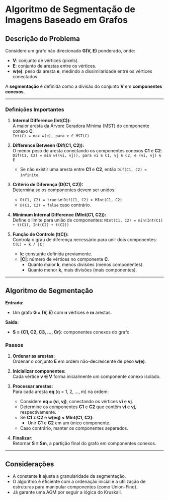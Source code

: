 
# Algoritmo de Segmentação de Imagens Baseado em Grafos

## Descrição do Problema

Considere um grafo não direcionado **G(V, E)** ponderado, onde:
- **V**: conjunto de vértices (pixels).
- **E**: conjunto de arestas entre os vértices.
- **w(e)**: peso da aresta **e**, medindo a dissimilaridade entre os vértices conectados.

A **segmentação** é definida como a divisão do conjunto **V** em **componentes conexos**.

---

### Definições Importantes

1. **Internal Difference (Int(C)):**  
   A maior aresta da Árvore Geradora Mínima (MST) do componente conexo **C**:  
   `Int(C) = max w(e), para e ∈ MST(C)`

2. **Difference Between (Dif(C1, C2)):**  
   O menor peso de aresta conectando os componentes conexos **C1** e **C2**:  
   `Dif(C1, C2) = min w((vi, vj)), para vi ∈ C1, vj ∈ C2, e (vi, vj) ∈ E`  
   - Se não existir uma aresta entre **C1** e **C2**, então `Dif(C1, C2) = infinito`.

3. **Critério de Diferença (D(C1, C2)):**  
   Determina se os componentes devem ser unidos:
   - `D(C1, C2) = true` se `Dif(C1, C2) > MInt(C1, C2)`
   - `D(C1, C2) = false` caso contrário.

4. **Minimum Internal Difference (MInt(C1, C2)):**  
   Define o limite para união de componentes:
   `MInt(C1, C2) = min(Int(C1) + t(C1), Int(C2) + t(C2))`

5. **Função de Controle (t(C)):**  
   Controla o grau de diferença necessário para unir dois componentes:  
   `t(C) = k / |C|`  
   - **k**: constante definida previamente.
   - **|C|**: número de vértices no componente **C**.  
     - Quanto maior **k**, menos divisões (menos componentes).
     - Quanto menor **k**, mais divisões (mais componentes).

---

## Algoritmo de Segmentação

**Entrada:**  
- Um grafo **G = (V, E)** com **n** vértices e **m** arestas.

**Saída:**  
- **S = {C1, C2, C3, ..., Cr}**: componentes conexos do grafo.

### Passos

1. **Ordenar as arestas:**  
   Ordenar o conjunto **E** em ordem não-decrescente de peso **w(e)**.

2. **Inicializar componentes:**  
   Cada vértice **v ∈ V** forma inicialmente um componente conexo isolado.

3. **Processar arestas:**  
   Para cada aresta **eq** (q = 1, 2, ..., m) na ordem:
   - Considere **eq = (vi, vj)**, conectando os vértices **vi** e **vj**.
   - Determine os componentes **C1** e **C2** que contêm **vi** e **vj**, respectivamente.
   - Se **C1 ≠ C2** e **w(eq) < MInt(C1, C2)**:
     - Unir **C1** e **C2** em um único componente.
   - Caso contrário, manter os componentes separados.

4. **Finalizar:**  
   Retornar **S = Sm**, a partição final do grafo em componentes conexos.

---

## Considerações

- A constante **k** ajusta a granularidade da segmentação.
- O algoritmo é eficiente com a ordenação inicial e a utilização de estruturas para manipular componentes (como Union-Find).
- Já garante uma AGM por seguir a lógica do Kruskall.


